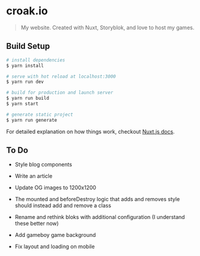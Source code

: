 # croak.io

> My website. Created with Nuxt, Storyblok, and love to host my games.

## Build Setup

``` bash
# install dependencies
$ yarn install

# serve with hot reload at localhost:3000
$ yarn run dev

# build for production and launch server
$ yarn run build
$ yarn start

# generate static project
$ yarn run generate
```

For detailed explanation on how things work, checkout [Nuxt.js docs](https://nuxtjs.org).

## To Do

* Style blog components
* Write an article
* Update OG images to 1200x1200

* The mounted and beforeDestroy logic that adds and removes style should instead add and remove a class
* Rename and rethink bloks with additional configuration (I understand these better now)
* Add gameboy game background
* Fix layout and loading on mobile